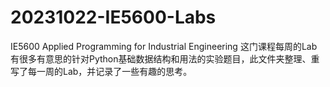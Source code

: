 # 20231022-IE5600-Labs
IE5600 Applied Programming for Industrial Engineering
这门课程每周的Lab有很多有意思的针对Python基础数据结构和用法的实验题目，此文件夹整理、重写了每一周的Lab，并记录了一些有趣的思考。
